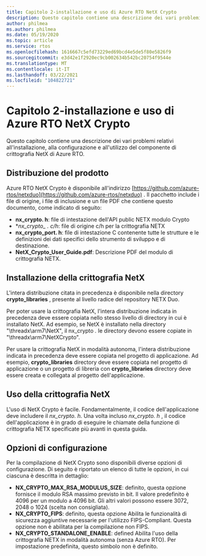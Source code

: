 ```yaml
---
title: Capitolo 2-installazione e uso di Azure RTO NetX Crypto
description: Questo capitolo contiene una descrizione dei vari problemi relativi all'installazione, alla configurazione e all'utilizzo del componente di crittografia NetX.
author: philmea
ms.author: philmea
ms.date: 05/19/2020
ms.topic: article
ms.service: rtos
ms.openlocfilehash: 1616667c5efd73229ed69bcd4e5de5f80e5826f9
ms.sourcegitcommit: e3d42e1f2920ec9cb002634b542bc20754f9544e
ms.translationtype: MT
ms.contentlocale: it-IT
ms.lasthandoff: 03/22/2021
ms.locfileid: "104822721"
---
```

# <a name="chapter-2---installation-and-use-of-azure-rtos-netx-crypto"></a>Capitolo 2-installazione e uso di Azure RTO NetX Crypto

Questo capitolo contiene una descrizione dei vari problemi relativi all'installazione, alla configurazione e all'utilizzo del componente di crittografia NetX di Azure RTO.

## <a name="product-distribution"></a>Distribuzione del prodotto

Azure RTO NetX Crypto è disponibile all'indirizzo [https://github.com/azure-rtos/netxduo](https://github.com/azure-rtos/netxduo) . Il pacchetto include i file di origine, i file di inclusione e un file PDF che contiene questo documento, come indicato di seguito:

- **nx_crypto. h**: file di intestazione dell'API public NETX modulo Crypto
- **nx_crypto_ *. c/h**: file di origine c/h per la crittografia NETX
- **nx_crypto_port. h**: file di intestazione C contenente tutte le strutture e le definizioni dei dati specifici dello strumento di sviluppo e di destinazione.
- **NetX_Crypto_User_Guide.pdf**: Descrizione PDF del modulo di crittografia NETX.

## <a name="netx-crypto-installation"></a>Installazione della crittografia NetX

L'intera distribuzione citata in precedenza è disponibile nella directory **crypto_libraries** , presente al livello radice del repository NETX Duo.

Per poter usare la crittografia NetX, l'intera distribuzione indicata in precedenza deve essere copiata nello stesso livello di directory in cui è installato NetX. Ad esempio, se NetX è installato nella directory "\threadx\arm7\NetX", il nx_crypto *.* le directory devono essere copiate in "\threadx\arm7\NetXCrypto".

Per usare la crittografia NetX in modalità autonoma, l'intera distribuzione indicata in precedenza deve essere copiata nel progetto di applicazione. Ad esempio, **crypto_libraries** directory deve essere copiata nel progetto di applicazione o un progetto di libreria con **crypto_libraries** directory deve essere creata e collegata al progetto dell'applicazione. 

## <a name="using-netx-crypto"></a>Uso della crittografia NetX

L'uso di NetX Crypto è facile. Fondamentalmente, il codice dell'applicazione deve includere il *nx_crypto. h*.  Una volta incluso *nx_crypto. h* , il codice dell'applicazione è in grado di eseguire le chiamate della funzione di crittografia NETX specificate più avanti in questa guida.

## <a name="configuration-options"></a>Opzioni di configurazione

Per la compilazione di NetX Crypto sono disponibili diverse opzioni di configurazione. Di seguito è riportato un elenco di tutte le opzioni, in cui ciascuna è descritta in dettaglio:

- **NX_CRYPTO_MAX_RSA_MODULUS_SIZE**: definito, questa opzione fornisce il modulo RSA massimo previsto in bit. Il valore predefinito è 4096 per un modulo a 4096 bit. Gli altri valori possono essere 3072, 2048 o 1024 (scelta non consigliata).
- **NX_CRYPTO_FIPS**: definito, questa opzione Abilita le funzionalità di sicurezza aggiuntive necessarie per l'utilizzo FIPS-Compliant. Questa opzione non è abilitata per la compilazione non FIPS.
- **NX_CRYPTO_STANDALONE_ENABLE**: defined Abilita l'uso della crittografia NETX in modalità autonoma (senza Azure RTO). Per impostazione predefinita, questo simbolo non è definito.
